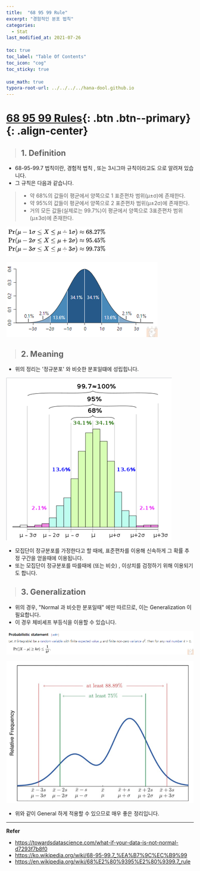 ```yaml
---
title:  "68 95 99 Rule"
excerpt: "경험적인 분포 법칙"
categories:
  - Stat
last_modified_at: 2021-07-26

toc: true
toc_label: "Table Of Contents"
toc_icon: "cog"
toc_sticky: true

use_math: true
typora-root-url: ../../../../hana-dool.github.io
---
```


# [68 95 99 Rules](#link){: .btn .btn--primary}{: .align-center}

> ## 1. Definition

- 68-95-99.7 법칙이란, 경험적 법칙 , 또는 3시그마 규칙이라고도 으로 알려져 있습니다. 
- 그 규칙은 다음과 같습니다.

> - 약 68%의 값들이 평균에서 양쪽으로 1 표준편차 범위(μ±σ)에 존재한다.
> - 약 95%의 값들이 평균에서 양쪽으로 2 표준편차 범위(μ±2σ)에 존재한다.
> - 거의 모든 값들(실제로는 99.7%)이 평균에서 양쪽으로 3표준편차 범위(μ±3σ)에 존재한다.

![png](/assets/images/Stat/16_1.png)

![png](/assets/images/Stat/16_2.png)

> ## 2. Meaning

- 위의 정리는 '정규분포' 와 비슷한 분포일떄에 성립힙니다. 

![png](/assets/images/Stat/16_3.png)

- 모집단이 정규분포를 가정한다고 할 때에, 표준편차를 이용해 신속하게 그 확률 추정 구간을 얻을때에 이용됩니다.
- 또는 모집단이 정규분포를 따를때에 (또는 비슷) , 이상치를 검정하기 위해 이용되기도 합니다. 

> ## 3. Generalization

- 위의 경우, "Normal 과 비슷한 분포일때" 에만 따르므로, 이는 Generalization 이 필요합니다. 
- 이 경우 체비셰프 부등식을 이용할 수 있습니다. 

![png](/assets/images/Stat/16_4.png)

![png](/assets/images/Stat/16_5.png)

- 위와 같이 General 하게 적용할 수 있으므로 매우 좋은 정리입니다. 

---

**Refer**

- <https://towardsdatascience.com/what-if-your-data-is-not-normal-d7293f7b8f0>
- <https://ko.wikipedia.org/wiki/68-95-99.7_%EA%B7%9C%EC%B9%99>
- <https://en.wikipedia.org/wiki/68%E2%80%9395%E2%80%9399.7_rule>

